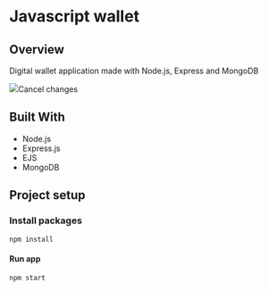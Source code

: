 # Javascript wallet

## Overview

Digital wallet application made with Node.js, Express and MongoDB

![](https://grzegorzbabiarz.com/public/img/vwallet/vwallet2.jpg)Cancel changes

## Built With

* Node.js
* Express.js
* EJS
* MongoDB

## Project setup

### Install packages

```
npm install
```

#### Run app

```
npm start
```
